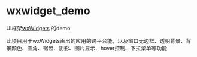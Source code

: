 # wxwidget_demo

UI框架[wxWidgets](https://github.com/wxWidgets/wxWidgets?tab=readme-ov-file) 的demo

此项目用于wxWidgets画出的应用的跨平台能，以及窗口无边框、透明背景、背景颜色、圆角、锯齿、阴影、图片显示、hover控制、下拉菜单等功能

